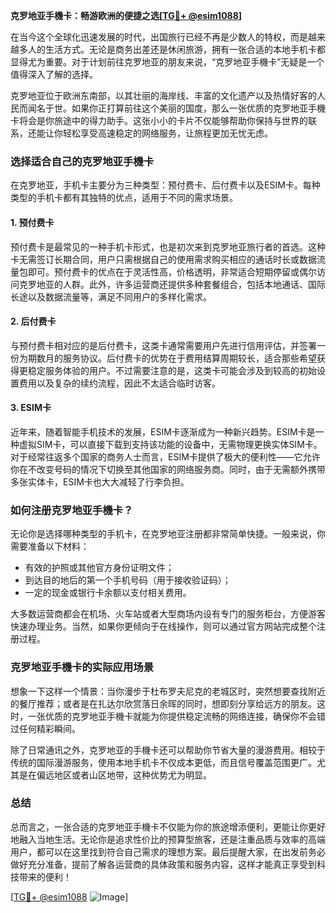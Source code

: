 **克罗地亚手機卡：畅游欧洲的便捷之选[[TG💪+ @esim1088](https://t.me/s/esim1088)]**

在当今这个全球化迅速发展的时代，出国旅行已经不再是少数人的特权，而是越来越多人的生活方式。无论是商务出差还是休闲旅游，拥有一张合适的本地手机卡都显得尤为重要。对于计划前往克罗地亚的朋友来说，“克罗地亚手機卡”无疑是一个值得深入了解的选择。

克罗地亚位于欧洲东南部，以其壮丽的海岸线、丰富的文化遗产以及热情好客的人民而闻名于世。如果你正打算前往这个美丽的国度，那么一张优质的克罗地亚手機卡将会是你旅途中的得力助手。这张小小的卡片不仅能够帮助你保持与世界的联系，还能让你轻松享受高速稳定的网络服务，让旅程更加无忧无虑。

### **选择适合自己的克罗地亚手機卡**

在克罗地亚，手机卡主要分为三种类型：预付费卡、后付费卡以及ESIM卡。每种类型的手机卡都有其独特的优点，适用于不同的需求场景。

#### **1. 预付费卡**
预付费卡是最常见的一种手机卡形式，也是初次来到克罗地亚旅行者的首选。这种卡无需签订长期合同，用户只需根据自己的使用需求购买相应的通话时长或数据流量包即可。预付费卡的优点在于灵活性高，价格透明，非常适合短期停留或偶尔访问克罗地亚的人群。此外，许多运营商还提供多种套餐组合，包括本地通话、国际长途以及数据流量等，满足不同用户的多样化需求。

#### **2. 后付费卡**
与预付费卡相对应的是后付费卡，这类卡通常需要用户先进行信用评估，并签署一份为期数月的服务协议。后付费卡的优势在于费用结算周期较长，适合那些希望获得更稳定服务体验的用户。不过需要注意的是，这类卡可能会涉及到较高的初始设置费用以及复杂的续约流程，因此不太适合临时访客。

#### **3. ESIM卡**
近年来，随着智能手机技术的发展，ESIM卡逐渐成为一种新兴趋势。ESIM卡是一种虚拟SIM卡，可以直接下载到支持该功能的设备中，无需物理更换实体SIM卡。对于经常往返多个国家的商务人士而言，ESIM卡提供了极大的便利性——它允许你在不改变号码的情况下切换至其他国家的网络服务商。同时，由于无需额外携带多张实体卡，ESIM卡也大大减轻了行李负担。

### **如何注册克罗地亚手機卡？**

无论你是选择哪种类型的手机卡，在克罗地亚注册都非常简单快捷。一般来说，你需要准备以下材料：

- 有效的护照或其他官方身份证明文件；
- 到达目的地后的第一个手机号码（用于接收验证码）；
- 一定的现金或银行卡余额以支付相关费用。

大多数运营商都会在机场、火车站或者大型商场内设有专门的服务柜台，方便游客快速办理业务。当然，如果你更倾向于在线操作，则可以通过官方网站完成整个注册过程。

### **克罗地亚手機卡的实际应用场景**

想象一下这样一个情景：当你漫步于杜布罗夫尼克的老城区时，突然想要查找附近的餐厅推荐；或者是在扎达尔欣赏落日余晖的同时，想即刻分享给远方的朋友。这时，一张优质的克罗地亚手機卡就能为你提供稳定流畅的网络连接，确保你不会错过任何精彩瞬间。

除了日常通讯之外，克罗地亚的手機卡还可以帮助你节省大量的漫游费用。相较于传统的国际漫游服务，使用本地手机卡不仅成本更低，而且信号覆盖范围更广。尤其是在偏远地区或者山区地带，这种优势尤为明显。

### **总结**

总而言之，一张合适的克罗地亚手機卡不仅能为你的旅途增添便利，更能让你更好地融入当地生活。无论你是追求性价比的预算型旅客，还是注重品质与效率的高端用户，都可以在这里找到符合自己需求的理想方案。最后提醒大家，在出发前务必做好充分准备，提前了解各运营商的具体政策和服务内容，这样才能真正享受到科技带来的便利！

[[TG💪+ @esim1088](https://t.me/s/esim1088) ![Image](https://i.postimg.cc/4NQfJmqS/Snipaste-2025-05-13-00-14-12.png)]